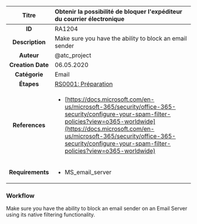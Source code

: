 | Titre                       | Obtenir la possibilité de bloquer l'expéditeur du courrier électronique         |
|:---------------------------:|:--------------------|
| **ID**                      | RA1204            |
| **Description**             | Make sure you have the ability to block an email sender   |
| **Auteur**                  | @atc_project        |
| **Creation Date**           | 06.05.2020 |
| **Catégorie**                | Email      |
| **Étapes**                   |[RS0001: Préparation](../Response_Stages/RS0001.md)| 
| **References** |<ul><li>[https://docs.microsoft.com/en-us/microsoft-365/security/office-365-security/configure-your-spam-filter-policies?view=o365-worldwide](https://docs.microsoft.com/en-us/microsoft-365/security/office-365-security/configure-your-spam-filter-policies?view=o365-worldwide)</li></ul>|
| **Requirements** |<ul><li>MS_email_server</li></ul>|

### Workflow

Make sure you have the ability to block an email sender on an Email Server using its native filtering functionality.  
